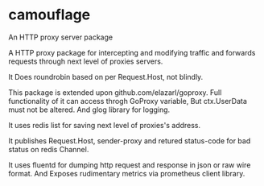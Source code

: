 # camouflage
An HTTP proxy server package

A HTTP proxy package for intercepting and modifying traffic and forwards requests through next level of proxies servers.

It Does roundrobin based on per Request.Host, not blindly.

This package is extended upon github.com/elazarl/goproxy. Full functionality of it can access throgh GoProxy variable, But ctx.UserData must not be altered. And glog library for logging.

It uses redis list for saving next level of proxies's address.

It publishes Request.Host, sender-proxy and retured status-code for bad status on redis Channel.

It uses fluentd for dumping http request and response in json or raw wire format. And Exposes rudimentary metrics via prometheus client library.
